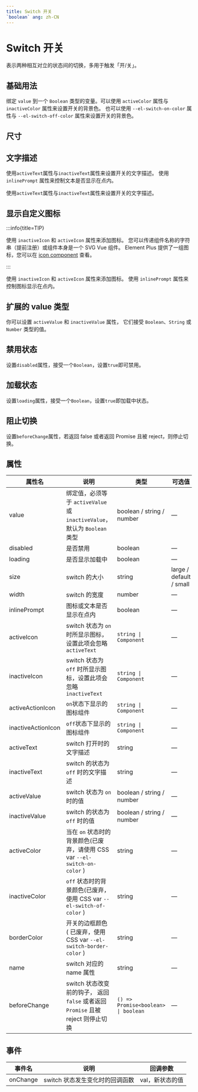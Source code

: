 ```yaml
---
title: Switch 开关
`boolean` ang: zh-CN
---
```


# Switch 开关

表示两种相互对立的状态间的切换，多用于触发「开/关」。

## 基础用法

绑定 `value` 到一个 `Boolean` 类型的变量。可以使用 `activeColor` 属性与 `inactiveColor` 属性来设置开关的背景色。 也可以使用 `--el-switch-on-color` 属性与 `--el-switch-off-color` 属性来设置开关的背景色。

<code src="./basic.tsx"></code>

## 尺寸

<code src="./sizes.tsx"></code>

## 文字描述

使用`activeText`属性与`inactiveText`属性来设置开关的文字描述。 使用 `inlinePrompt` 属性来控制文本是否显示在点内。

使用`activeText`属性与`inactiveText`属性来设置开关的文字描述。

<code src="./text-description.tsx"></code>

## 显示自定义图标

:::info{title=TIP}

使用 `inactiveIcon` 和 `activeIcon` 属性来添加图标。 您可以传递组件名称的字符串（提前注册）或组件本身是一个 SVG Vue 组件。 Element Plus 提供了一组图标，您可以在 [icon component](/zh-CN/component/icon) 查看。

:::

使用 `inactiveIcon` 和 `activeIcon` 属性来添加图标。 使用 `inlinePrompt` 属性来控制图标显示在点内。

<code src="./custom-icons.tsx"></code>

## 扩展的 value 类型

你可以设置 `activeValue` 和 `inactiveValue` 属性， 它们接受 `Boolean`、`String` 或 `Number` 类型的值。

<code src="./extended-value-types.tsx"></code>

## 禁用状态

设置`disabled`属性，接受一个`Boolean`，设置`true`即可禁用。

<code src="./disabled.tsx"></code>

## 加载状态

设置`loading`属性，接受一个`Boolean`，设置`true`即加载中状态。

<code src="./loading.tsx"></code>

## 阻止切换

设置`beforeChange`属性，若返回 false 或者返回 Promise 且被 reject，则停止切换。

<code src="./prevent-switching.tsx"></code>

## 属性

| 属性名             | 说明                                                                             | 类型                                | 可选值                  | 默认值  |
| ------------------ | -------------------------------------------------------------------------------- | ----------------------------------- | ----------------------- | ------- |
| value              | 绑定值，必须等于 `activeValue` 或 `inactiveValue`，默认为 `Boolean` 类型         | boolean / string / number           | —                       | —       |
| disabled           | 是否禁用                                                                         | boolean                             | —                       | false   |
| loading            | 是否显示加载中                                                                   | boolean                             | —                       | false   |
| size               | switch 的大小                                                                    | string                              | large / default / small | default |
| width              | switch 的宽度                                                                    | number                              | —                       | —       |
| inlinePrompt       | 图标或文本是否显示在点内                                                         | boolean                             | —                       | false   |
| activeIcon         | switch 状态为 `on` 时所显示图标，设置此项会忽略 `activeText`                     | `string \| Component`               | —                       | —       |
| inactiveIcon       | switch 状态为 `off` 时所显示图标，设置此项会忽略 `inactiveText`                  | `string \| Component`               | —                       | —       |
| activeActionIcon   | `on`状态下显示的图标组件                                                         | `string \| Component`               | —                       |
| inactiveActionIcon | `off`状态下显示的图标组件                                                        | `string \| Component`               | —                       |
| activeText         | switch 打开时的文字描述                                                          | string                              | —                       | —       |
| inactiveText       | switch 的状态为 `off` 时的文字描述                                               | string                              | —                       | —       |
| activeValue        | switch 状态为 `on` 时的值                                                        | boolean / string / number           | —                       | true    |
| inactiveValue      | switch 的状态为 `off` 时的值                                                     | boolean / string / number           | —                       | false   |
| activeColor        | 当在 `on` 状态时的背景颜色(已废弃，请使用 CSS var `--el-switch-on-color` )       | string                              | —                       | —       |
| inactiveColor      | `off` 状态时的背景颜色(已废弃，使用 CSS var `--el-switch-of-color` )             | string                              | —                       | —       |
| borderColor        | 开关的边框颜色 ( 已废弃，使用 CSS var `--el-switch-border-color` )               | string                              | —                       | —       |
| name               | switch 对应的 name 属性                                                          | string                              | —                       | —       |
| beforeChange       | switch 状态改变前的钩子， 返回 `false` 或者返回 `Promise` 且被 reject 则停止切换 | `() => Promise<boolean> \| boolean` | —                       | —       |

## 事件

| 事件名   | 说明                            | 回调参数        |
| -------- | ------------------------------- | --------------- |
| onChange | switch 状态发生变化时的回调函数 | val，新状态的值 |
